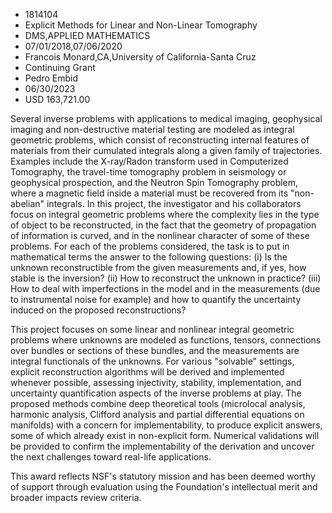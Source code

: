 
* 1814104
* Explicit Methods for Linear and Non-Linear Tomography
* DMS,APPLIED MATHEMATICS
* 07/01/2018,07/06/2020
* Francois Monard,CA,University of California-Santa Cruz
* Continuing Grant
* Pedro Embid
* 06/30/2023
* USD 163,721.00

Several inverse problems with applications to medical imaging, geophysical
imaging and non-destructive material testing are modeled as integral geometric
problems, which consist of reconstructing internal features of materials from
their cumulated integrals along a given family of trajectories. Examples include
the X-ray/Radon transform used in Computerized Tomography, the travel-time
tomography problem in seismology or geophysical prospection, and the Neutron
Spin Tomography problem, where a magnetic field inside a material must be
recovered from its "non-abelian" integrals. In this project, the investigator
and his collaborators focus on integral geometric problems where the complexity
lies in the type of object to be reconstructed, in the fact that the geometry of
propagation of information is curved, and in the nonlinear character of some of
these problems. For each of the problems considered, the task is to put in
mathematical terms the answer to the following questions: (i) Is the unknown
reconstructible from the given measurements and, if yes, how stable is the
inversion? (ii) How to reconstruct the unknown in practice? (iii) How to deal
with imperfections in the model and in the measurements (due to instrumental
noise for example) and how to quantify the uncertainty induced on the proposed
reconstructions?

This project focuses on some linear and nonlinear integral geometric problems
where unknowns are modeled as functions, tensors, connections over bundles or
sections of these bundles, and the measurements are integral functionals of the
unknowns. For various "solvable" settings, explicit reconstruction algorithms
will be derived and implemented whenever possible, assessing injectivity,
stability, implementation, and uncertainty quantification aspects of the inverse
problems at play. The proposed methods combine deep theoretical tools
(microlocal analysis, harmonic analysis, Clifford analysis and partial
differential equations on manifolds) with a concern for implementability, to
produce explicit answers, some of which already exist in non-explicit form.
Numerical validations will be provided to confirm the implementability of the
derivation and uncover the next challenges toward real-life applications.

This award reflects NSF's statutory mission and has been deemed worthy of
support through evaluation using the Foundation's intellectual merit and broader
impacts review criteria.
